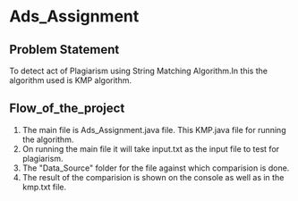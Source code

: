 # Ads_Assignment
## Problem Statement
To detect act of Plagiarism using String Matching Algorithm.In this the algorithm used is KMP algorithm.
## Flow_of_the_project
1) The main file is Ads_Assignment.java file. This KMP.java file for running the algorithm.
2) On running the main file it will take input.txt as the input file to test for plagiarism.
3) The "Data_Source" folder for the file against which comparision is done.
4) The result of the comparision is shown on the console as well as in the kmp.txt file.
